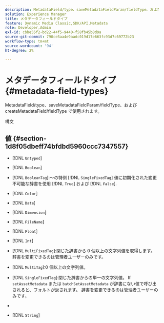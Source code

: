 ```yaml
---
description: MetadataField/type、saveMetadataFieldParam/fieldType、および createMetadataField/fieldType で使用されます。
solution: Experience Manager
title: メタデータフィールドタイプ
feature: Dynamic Media Classic,SDK/API,Metadata
role: Developer,Admin
exl-id: cbbe55f2-bd22-44f5-9440-f58fb45b8d9a
source-git-commit: 790ce3aa4e9aadc019d17e663fc93d7c69772b23
workflow-type: tm+mt
source-wordcount: '94'
ht-degree: 2%

---
```


# メタデータフィールドタイプ{#metadata-field-types}

MetadataField/type、saveMetadataFieldParam/fieldType、および createMetadataField/fieldType で使用されます。

構文

## 値 {#section-1d8f05dbeff74bfdbd5960ccc7347557}

* [!DNL `Untyped`]
* [!DNL `Boolean`]
* [!DNL `BooleanTag`]:～の特例 [!DNL `SingleFixedTag`] 値に初期化された変更不可能な辞書を使用 [!DNL `True`] および [!DNL `False`].

* [!DNL `Color`]
* [!DNL `Date`]
* [!DNL `Dimension`]
* [!DNL `FileName`]
* [!DNL `Float`]
* [!DNL `Int`]
* [!DNL `MultiFixedTag`]:閉じた辞書から 0 個以上の文字列値を取得します。 辞書を変更できるのは管理者ユーザーのみです。
* [!DNL `MultiTag`]:0 個以上の文字列値。
* [!DNL `SingleFixedTag`]:閉じた辞書からの単一の文字列値。 If `setAssetMetadata` または `batchSetAssetMetadata` が辞書にない値で呼び出されると、フォルトが返されます。 辞書を変更できるのは管理者ユーザーのみです。

* [!DNL `SingleTag`]:任意の単一文字列値。
* [!DNL `String`]
